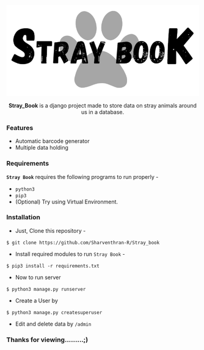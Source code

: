 

<p align="center">
  <img src="./dbsmanagement/static/img.png">
</p>




<p align="center"><strong>Stray_Book</strong> is a django project made to store data on stray animals around us in a database.</p>

### Features

- Automatic barcode generator
- Multiple data holding

### Requirements

**`Stray Book`** requires the following programs to run properly - 
- `python3`
- `pip3`
- (Optional) Try using Virtual Environment.

### Installation

- Just, Clone this repository -
```
$ git clone https://github.com/Sharventhran-R/Stray_book
```

- Install required modules to run `Stray Book` -
```
$ pip3 install -r requirements.txt
```

- Now to run server
```
$ python3 manage.py runserver
```

- Create a User by 
```
$ python3 manage.py createsuperuser
```

- Edit and delete data by `/admin`

### Thanks for viewing.........;)


